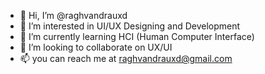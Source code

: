 - 👋 Hi, I’m @raghvandrauxd
- 👀 I’m interested in UI/UX Designing and Development
- 🌱 I’m currently learning HCI (Human Computer Interface)
- 💞️ I’m looking to collaborate on UX/UI
- 📫 you can reach me at raghvandrauxd@gmail.com

<!---
raghvandrauxd/raghvandrauxd is a ✨ special ✨ repository because its `README.md` (this file) appears on your GitHub profile.
You can click the Preview link to take a look at your changes.
--->
